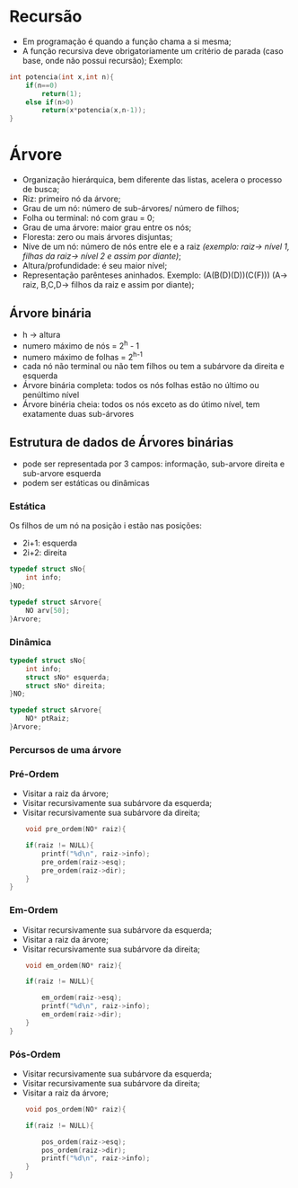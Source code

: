 
# Recursão

- Em programação é quando a função chama a si mesma;
- A função recursiva deve obrigatoriamente um critério de parada (caso base, onde não possui recursão);
Exemplo:
```c
int potencia(int x,int n){
    if(n==0)
        return(1);
    else if(n>0)
        return(x*potencia(x,n-1));
}
```
# Árvore

- Organização hierárquica, bem diferente das listas, acelera o processo de busca;
- Riz: primeiro nó da árvore;
- Grau de um nó: número de sub-árvores/ número de filhos;
- Folha ou terminal: nó com grau = 0;
- Grau de uma árvore: maior grau entre os nós;
- Floresta: zero ou mais árvores disjuntas;
- Níve de um nó: número de nós entre ele e a raiz *(exemplo: raiz-> nível 1, filhas da raiz-> nível 2 e assim por diante)*;
- Altura/profundidade: é seu maior nível;
- Representação parênteses aninhados. Exemplo: (A(B(D)(D))(C(F))) (A-> raiz, B,C,D-> filhos da raiz e assim por diante);

## Árvore binária
- h -> altura
- numero máximo de nós = 2<sup>h</sup> - 1
- numero máximo de folhas = 2<sup>h-1</sup>
- cada nó não terminal ou não tem filhos ou tem a subárvore da direita e esquerda
- Árvore binária completa: todos os nós folhas estão no último ou penúltimo nível
- Árvore binéria cheia: todos os nós exceto as do útimo nível, tem exatamente duas sub-árvores

## Estrutura de dados de Árvores binárias
- pode ser representada por 3 campos: informação, sub-arvore direita e sub-arvore esquerda
- podem ser estáticas ou dinâmicas

### Estática
 Os filhos de um nó na posição i estão nas posições:
 - 2i+1: esquerda
 - 2i+2: direita

```c
typedef struct sNo{
    int info;
}NO;

typedef struct sArvore{
    NO arv[50];
}Arvore;

```

### Dinâmica

```c
typedef struct sNo{
    int info;
    struct sNo* esquerda;
    struct sNo* direita;
}NO;

typedef struct sArvore{
    NO* ptRaiz;
}Arvore;

```

### Percursos de uma árvore

### Pré-Ordem
- Visitar a raiz da árvore;
- Visitar recursivamente sua subárvore da esquerda;
- Visitar recursivamente sua subárvore da direita;

```c
    void pre_ordem(NO* raiz){

    if(raiz != NULL){
        printf("%d\n", raiz->info);
        pre_ordem(raiz->esq);
        pre_ordem(raiz->dir);
    }
}
```

### Em-Ordem
- Visitar recursivamente sua subárvore da esquerda;
- Visitar a raiz da árvore;
- Visitar recursivamente sua subárvore da direita;

```c
    void em_ordem(NO* raiz){

    if(raiz != NULL){

        em_ordem(raiz->esq);
        printf("%d\n", raiz->info);
        em_ordem(raiz->dir);
    }
}
```

### Pós-Ordem
- Visitar recursivamente sua subárvore da esquerda;
- Visitar recursivamente sua subárvore da direita;
- Visitar a raiz da árvore;


```c
    void pos_ordem(NO* raiz){

    if(raiz != NULL){

        pos_ordem(raiz->esq);
        pos_ordem(raiz->dir);
        printf("%d\n", raiz->info);
    }
}
```
